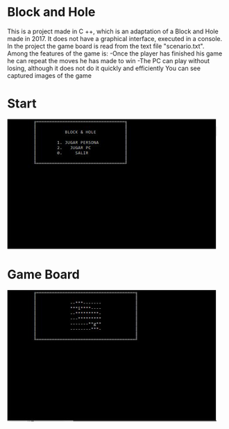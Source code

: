 # Block and Hole
This is a project made in C ++, which is an adaptation of a Block and Hole made in 2017. It does not have a graphical interface, executed in a console.
In the project the game board is read from the text file "scenario.txt". Among the features of the game is:
  -Once the player has finished his game he can repeat the moves he has made to win
  -The PC can play without losing, although it does not do it quickly and efficiently
You can see captured images of the game
# Start
![Start 2048](Images/BlockandHole(Start).JPG)
# Game Board
![Game Board 2048](Images/BlockandHole(GameBoard).JPG)
